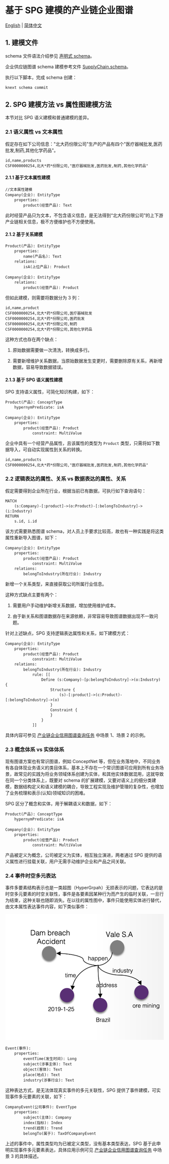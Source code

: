# 基于 SPG 建模的产业链企业图谱

[English](./README.md) |
[简体中文](./README_cn.md)

## 1. 建模文件

schema 文件语法介绍参见 [声明式 schema](https://openspg.yuque.com/ndx6g9/0.6/fzhov4l2sst6bede)。

企业供应链图谱 schema 建模参考文件 [SupplyChain.schema](./SupplyChain.schema)。

执行以下脚本，完成 schema 创建：

```bash
knext schema commit
```

## 2. SPG 建模方法 vs 属性图建模方法

本节对比 SPG 语义建模和普通建模的差异。

### 2.1 语义属性 vs 文本属性

假定存在如下公司信息："北大药份限公司"生产的产品有四个"医疗器械批发,医药批发,制药,其他化学药品"。

```text
id,name,products
CSF0000000254,北大*药*份限公司,"医疗器械批发,医药批发,制药,其他化学药品"
```

#### 2.1.1 基于文本属性建模

```text
//文本属性建模
Company(企业): EntityType
    properties:
        product(经营产品): Text
```

此时经营产品只为文本，不包含语义信息，是无法得到“北大药份限公司”的上下游产业链相关信息，极不方便维护也不方便使用。

#### 2.1.2 基于关系建模

```text
Product(产品): EntityType
    properties:
        name(产品名): Text
    relations:
        isA(上位产品): Product

Company(企业): EntityType
    relations:
        product(经营产品): Product
```

但如此建模，则需要将数据分为 3 列：

```text
id,name,product
CSF0000000254,北大*药*份限公司,医疗器械批发
CSF0000000254,北大*药*份限公司,医药批发
CSF0000000254,北大*药*份限公司,制药
CSF0000000254,北大*药*份限公司,其他化学药品
```

这种方式也存在两个缺点：

1. 原始数据需要做一次清洗，转换成多行。

2. 需要新增维护关系数据，当原始数据发生变更时，需要删除原有关系，再新增数据，容易导致数据错误。

#### 2.1.3 基于 SPG 语义属性建模

SPG 支持语义属性，可简化知识构建，如下：

```text
Product(产品): ConceptType
    hypernymPredicate: isA

Company(企业): EntityType
    properties:
        product(经营产品): Product
            constraint: MultiValue
```

企业中具有一个经营产品属性，且该属性的类型为 ``Product`` 类型，只需将如下数据导入，可自动实现属性到关系的转换。

```text
id,name,products
CSF0000000254,北大*药*份限公司,"医疗器械批发,医药批发,制药,其他化学药品"
```

### 2.2 逻辑表达的属性、关系 vs 数据表达的属性、关系

假定需要得到企业所在行业，根据当前已有数据，可执行如下查询语句：

```cypher
MATCH
    (s:Company)-[:product]->(o:Product)-[:belongToIndustry]->(i:Industry)
RETURN
    s.id, i.id
```

该方式需要熟悉图谱 schema，对人员上手要求比较高，故也有一种实践是将这类属性重新导入图谱，如下：

```text
Company(企业): EntityType
    properties:
        product(经营产品): Product
            constraint: MultiValue
    relations:
        belongToIndustry(所在行业): Industry
```

新增一个关系类型，来直接获取公司所属行业信息。

这种方式缺点主要有两个：

1. 需要用户手动维护新增关系数据，增加使用维护成本。

2. 由于新关系和图谱数据存在来源依赖，非常容易导致图谱数据出现不一致问题。

针对上述缺点，SPG 支持逻辑表达属性和关系，如下建模方式：

```text
Company(企业): EntityType
    properties:
        product(经营产品): Product
            constraint: MultiValue
    relations:
        belongToIndustry(所在行业): Industry
            rule: [[
                Define (s:Company)-[p:belongToIndustry]->(o:Industry) {
                    Structure {
                        (s)-[:product]->(c:Product)-[:belongToIndustry]->(o)
                    }
                    Constraint {
                    }
                }
            ]]
```

具体内容可参见 [产业链企业信用图谱查询任务](../reasoner/README_cn.md) 中场景 1、场景 2 的示例。

### 2.3 概念体系 vs 实体体系

现有图谱方案也有常识图谱，例如 ConceptNet 等，但在业务落地中，不同业务有各自体现业务语义的类目体系，基本上不存在一个常识图谱可应用到所有业务场景，故常见的实践为将业务领域体系创建为实体，和其他实体数据混用，这就导致在同一个分类体系上，既要对 schema 的扩展建模，又要对语义上的细分类建模，数据结构定义和语义建模的耦合，导致工程实现及维护管理的复杂性，也增加了业务梳理和表示(认知)领域知识的困难。

SPG 区分了概念和实体，用于解耦语义和数据，如下：

```text
Product(产品): ConceptType
    hypernymPredicate: isA

Company(企业): EntityType
    properties:
        product(经营产品): Product
            constraint: MultiValue
```

产品被定义为概念，公司被定义为实体，相互独立演进，两者通过 SPG 提供的语义属性进行挂载关联，用户无需手动维护企业和产品之间关联。

### 2.4 事件时空多元表达

事件多要素结构表示也是一类超图（HyperGrpah）无损表示的问题，它表达的是时空多元要素的时空关联性，事件是各要素因某种行为而产生的临时关联，一旦行为结束，这种关联也随即消失。在以往的属性图中，事件只能使用实体进行替代，由文本属性表达事件内容，如下类似事件：

![KAG SupplyChain Event Demo](/_static/images/examples/supplychain/kag-supplychain-event-demo.png)

```text
Event(事件):
    properties:
        eventTime(发生时间): Long
        subject(涉事主体): Text
        object(客体): Text
        place(地点): Text
        industry(涉事行业): Text
```

这种表达方式，是无法体现真实事件的多元关联性，SPG 提供了事件建模，可实现事件多元要素的关联，如下：

```text
CompanyEvent(公司事件): EventType
    properties:
        subject(主体): Company
        index(指标): Index
        trend(趋势): Trend
        belongTo(属于): TaxOfCompanyEvent
```

上述的事件中，属性类型均为已被定义类型，没有基本类型表达，SPG 基于此申明实现事件多元要素表达，具体应用示例可见 [产业链企业信用图谱查询任务](../reasoner/README_cn.md) 中场景 3 的具体描述。

